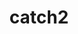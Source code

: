 ---
title: "catch2"
layout: cache
categories: [package, develop]
meta: {"versions": ["2.13.8", "3.0.1"], "compilers": ["gcc@=7.5.0"], "oss": ["ubuntu18.04"], "platforms": ["linux"], "targets": ["x86_64"], "stacks": ["radiuss", "root"], "num_specs": 15, "num_specs_by_stack": {"root": 15, "radiuss": 15}}
spec_details: [{"hash": "33d6rbkc7ujnwnip4o5vkg3ukxeojqzf", "compiler": "gcc@=7.5.0", "versions": ["2.13.8"], "os": "ubuntu18.04", "platform": "linux", "target": "x86_64", "variants": ["build_type=RelWithDebInfo", "~ipo"], "stacks": ["root", "radiuss"], "size": "-", "tarball": "https://binaries.spack.io/develop/build_cache/linux-ubuntu18.04-x86_64/gcc-7.5.0/catch2-2.13.8/linux-ubuntu18.04-x86_64-gcc-7.5.0-catch2-2.13.8-33d6rbkc7ujnwnip4o5vkg3ukxeojqzf.spack"}, {"hash": "k46ww6npt7ktige7or2hpuwco3yk3d6o", "compiler": "gcc@=7.5.0", "versions": ["2.13.8"], "os": "ubuntu18.04", "platform": "linux", "target": "x86_64", "variants": ["build_type=RelWithDebInfo", "~ipo"], "stacks": ["root", "radiuss"], "size": "-", "tarball": "https://binaries.spack.io/develop/build_cache/linux-ubuntu18.04-x86_64/gcc-7.5.0/catch2-2.13.8/linux-ubuntu18.04-x86_64-gcc-7.5.0-catch2-2.13.8-k46ww6npt7ktige7or2hpuwco3yk3d6o.spack"}, {"hash": "2idnel55bzvyuneqmjvkzkqhm5vrfjsi", "compiler": "gcc@=7.5.0", "versions": ["2.13.8"], "os": "ubuntu18.04", "platform": "linux", "target": "x86_64", "variants": ["build_type=RelWithDebInfo", "~ipo"], "stacks": ["root", "radiuss"], "size": "-", "tarball": "https://binaries.spack.io/develop/build_cache/linux-ubuntu18.04-x86_64/gcc-7.5.0/catch2-2.13.8/linux-ubuntu18.04-x86_64-gcc-7.5.0-catch2-2.13.8-2idnel55bzvyuneqmjvkzkqhm5vrfjsi.spack"}, {"hash": "43gcqcxxv6h7jncksfnrethgujnfnuh2", "compiler": "gcc@=7.5.0", "versions": ["2.13.8"], "os": "ubuntu18.04", "platform": "linux", "target": "x86_64", "variants": ["build_type=RelWithDebInfo", "~ipo"], "stacks": ["root", "radiuss"], "size": "-", "tarball": "https://binaries.spack.io/develop/build_cache/linux-ubuntu18.04-x86_64/gcc-7.5.0/catch2-2.13.8/linux-ubuntu18.04-x86_64-gcc-7.5.0-catch2-2.13.8-43gcqcxxv6h7jncksfnrethgujnfnuh2.spack"}, {"hash": "ed7pvyddjcqxa2aygp4qd24ahotittob", "compiler": "gcc@=7.5.0", "versions": ["2.13.8"], "os": "ubuntu18.04", "platform": "linux", "target": "x86_64", "variants": ["build_type=RelWithDebInfo", "~ipo"], "stacks": ["root", "radiuss"], "size": "-", "tarball": "https://binaries.spack.io/develop/build_cache/linux-ubuntu18.04-x86_64/gcc-7.5.0/catch2-2.13.8/linux-ubuntu18.04-x86_64-gcc-7.5.0-catch2-2.13.8-ed7pvyddjcqxa2aygp4qd24ahotittob.spack"}, {"hash": "5pvytwhng7tlorr72xfxfggqtfdqftrd", "compiler": "gcc@=7.5.0", "versions": ["2.13.8"], "os": "ubuntu18.04", "platform": "linux", "target": "x86_64", "variants": ["build_type=RelWithDebInfo", "~ipo"], "stacks": ["root", "radiuss"], "size": "-", "tarball": "https://binaries.spack.io/develop/build_cache/linux-ubuntu18.04-x86_64/gcc-7.5.0/catch2-2.13.8/linux-ubuntu18.04-x86_64-gcc-7.5.0-catch2-2.13.8-5pvytwhng7tlorr72xfxfggqtfdqftrd.spack"}, {"hash": "ffli4uaeoylq4tsq63clqqkj6fbrdbh6", "compiler": "gcc@=7.5.0", "versions": ["2.13.8"], "os": "ubuntu18.04", "platform": "linux", "target": "x86_64", "variants": ["build_type=RelWithDebInfo", "~ipo"], "stacks": ["root", "radiuss"], "size": "-", "tarball": "https://binaries.spack.io/develop/build_cache/linux-ubuntu18.04-x86_64/gcc-7.5.0/catch2-2.13.8/linux-ubuntu18.04-x86_64-gcc-7.5.0-catch2-2.13.8-ffli4uaeoylq4tsq63clqqkj6fbrdbh6.spack"}, {"hash": "3whwdl52gwbknii657f2w6bes6bjwmty", "compiler": "gcc@=7.5.0", "versions": ["3.0.1"], "os": "ubuntu18.04", "platform": "linux", "target": "x86_64", "variants": ["build_type=RelWithDebInfo", "~ipo"], "stacks": ["root", "radiuss"], "size": "-", "tarball": "https://binaries.spack.io/develop/build_cache/linux-ubuntu18.04-x86_64/gcc-7.5.0/catch2-3.0.1/linux-ubuntu18.04-x86_64-gcc-7.5.0-catch2-3.0.1-3whwdl52gwbknii657f2w6bes6bjwmty.spack"}, {"hash": "o6c6wdl53fd724tnhbnculsl2hxepaoz", "compiler": "gcc@=7.5.0", "versions": ["3.0.1"], "os": "ubuntu18.04", "platform": "linux", "target": "x86_64", "variants": ["build_type=RelWithDebInfo", "~ipo"], "stacks": ["root", "radiuss"], "size": "-", "tarball": "https://binaries.spack.io/develop/build_cache/linux-ubuntu18.04-x86_64/gcc-7.5.0/catch2-3.0.1/linux-ubuntu18.04-x86_64-gcc-7.5.0-catch2-3.0.1-o6c6wdl53fd724tnhbnculsl2hxepaoz.spack"}, {"hash": "bve2vtowcmfndxaixxkd75dyrk55zyql", "compiler": "gcc@=7.5.0", "versions": ["3.0.1"], "os": "ubuntu18.04", "platform": "linux", "target": "x86_64", "variants": ["build_type=RelWithDebInfo", "~ipo"], "stacks": ["root", "radiuss"], "size": "-", "tarball": "https://binaries.spack.io/develop/build_cache/linux-ubuntu18.04-x86_64/gcc-7.5.0/catch2-3.0.1/linux-ubuntu18.04-x86_64-gcc-7.5.0-catch2-3.0.1-bve2vtowcmfndxaixxkd75dyrk55zyql.spack"}, {"hash": "oycpqmftfoeswcufiu6bzaygs672ocnx", "compiler": "gcc@=7.5.0", "versions": ["2.13.8"], "os": "ubuntu18.04", "platform": "linux", "target": "x86_64", "variants": ["build_type=RelWithDebInfo", "~ipo"], "stacks": ["root", "radiuss"], "size": "-", "tarball": "https://binaries.spack.io/develop/build_cache/linux-ubuntu18.04-x86_64/gcc-7.5.0/catch2-2.13.8/linux-ubuntu18.04-x86_64-gcc-7.5.0-catch2-2.13.8-oycpqmftfoeswcufiu6bzaygs672ocnx.spack"}, {"hash": "c7jao2akuu7unztknzroqfnfumdu56qp", "compiler": "gcc@=7.5.0", "versions": ["2.13.8"], "os": "ubuntu18.04", "platform": "linux", "target": "x86_64", "variants": ["build_type=RelWithDebInfo", "~ipo"], "stacks": ["root", "radiuss"], "size": "-", "tarball": "https://binaries.spack.io/develop/build_cache/linux-ubuntu18.04-x86_64/gcc-7.5.0/catch2-2.13.8/linux-ubuntu18.04-x86_64-gcc-7.5.0-catch2-2.13.8-c7jao2akuu7unztknzroqfnfumdu56qp.spack"}, {"hash": "ceuxgpwtgvdhumoz64ygvdbo23o3z6gp", "compiler": "gcc@=7.5.0", "versions": ["3.0.1"], "os": "ubuntu18.04", "platform": "linux", "target": "x86_64", "variants": ["build_type=RelWithDebInfo", "~ipo"], "stacks": ["root", "radiuss"], "size": "-", "tarball": "https://binaries.spack.io/develop/build_cache/linux-ubuntu18.04-x86_64/gcc-7.5.0/catch2-3.0.1/linux-ubuntu18.04-x86_64-gcc-7.5.0-catch2-3.0.1-ceuxgpwtgvdhumoz64ygvdbo23o3z6gp.spack"}, {"hash": "olz7wyyxup6uac73zk35hh53kxhsvgok", "compiler": "gcc@=7.5.0", "versions": ["2.13.8"], "os": "ubuntu18.04", "platform": "linux", "target": "x86_64", "variants": ["build_type=RelWithDebInfo", "~ipo"], "stacks": ["root", "radiuss"], "size": "-", "tarball": "https://binaries.spack.io/develop/build_cache/linux-ubuntu18.04-x86_64/gcc-7.5.0/catch2-2.13.8/linux-ubuntu18.04-x86_64-gcc-7.5.0-catch2-2.13.8-olz7wyyxup6uac73zk35hh53kxhsvgok.spack"}, {"hash": "s45cqyllw2yy2rlrbrl2fhcqpahccogg", "compiler": "gcc@=7.5.0", "versions": ["2.13.8"], "os": "ubuntu18.04", "platform": "linux", "target": "x86_64", "variants": ["build_type=RelWithDebInfo", "~ipo"], "stacks": ["root", "radiuss"], "size": "-", "tarball": "https://binaries.spack.io/develop/build_cache/linux-ubuntu18.04-x86_64/gcc-7.5.0/catch2-2.13.8/linux-ubuntu18.04-x86_64-gcc-7.5.0-catch2-2.13.8-s45cqyllw2yy2rlrbrl2fhcqpahccogg.spack"}]
---